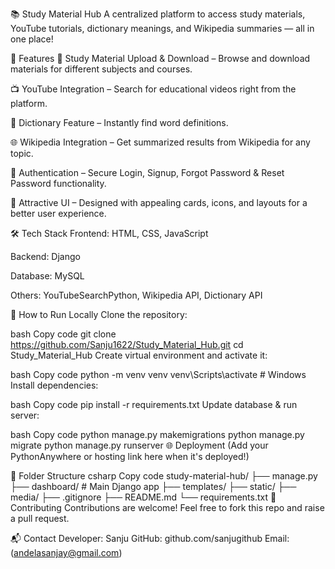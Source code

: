 📚 Study Material Hub
A centralized platform to access study materials, YouTube tutorials, dictionary meanings, and Wikipedia summaries — all in one place!

🚀 Features
📁 Study Material Upload & Download – Browse and download materials for different subjects and courses.

📺 YouTube Integration – Search for educational videos right from the platform.

📖 Dictionary Feature – Instantly find word definitions.

🌐 Wikipedia Integration – Get summarized results from Wikipedia for any topic.

🔐 Authentication – Secure Login, Signup, Forgot Password & Reset Password functionality.

🎨 Attractive UI – Designed with appealing cards, icons, and layouts for a better user experience.

🛠 Tech Stack
Frontend: HTML, CSS, JavaScript

Backend: Django

Database: MySQL

Others: YouTubeSearchPython, Wikipedia API, Dictionary API


📝 How to Run Locally
Clone the repository:

bash
Copy code
git clone https://github.com/Sanju1622/Study_Material_Hub.git
cd Study_Material_Hub
Create virtual environment and activate it:

bash
Copy code
python -m venv venv
venv\Scripts\activate   # Windows
Install dependencies:

bash
Copy code
pip install -r requirements.txt
Update database & run server:

bash
Copy code
python manage.py makemigrations
python manage.py migrate
python manage.py runserver
🌐 Deployment
(Add your PythonAnywhere or hosting link here when it's deployed!)

📂 Folder Structure
csharp
Copy code
study-material-hub/
├── manage.py
├── dashboard/           # Main Django app
├── templates/
├── static/
├── media/
├── .gitignore
├── README.md
└── requirements.txt
🙌 Contributing
Contributions are welcome! Feel free to fork this repo and raise a pull request.

📬 Contact
Developer: Sanju
GitHub: github.com/sanjugithub
Email: (andelasanjay@gmail.com)
